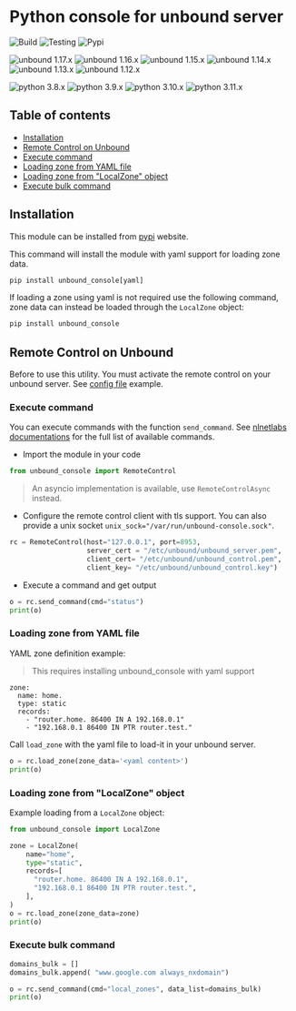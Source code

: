 # Python console for unbound server

![Build](https://github.com/dmachard/python-unbound-console/workflows/Build/badge.svg) ![Testing](https://github.com/dmachard/python-unbound-console/workflows/Testing/badge.svg) ![Pypi](https://github.com/dmachard/python-unbound-console/workflows/Publish/badge.svg)

![unbound 1.17.x](https://img.shields.io/badge/unbound%201.17.x-tested-green) ![unbound 1.16.x](https://img.shields.io/badge/unbound%201.16.x-tested-green) ![unbound 1.15.x](https://img.shields.io/badge/unbound%201.15.x-tested-green) ![unbound 1.14.x](https://img.shields.io/badge/unbound%201.14.x-tested-green)  ![unbound 1.13.x](https://img.shields.io/badge/unbound%201.13.x-tested-green) ![unbound 1.12.x](https://img.shields.io/badge/unbound%201.12.x-tested-green)

![python 3.8.x](https://img.shields.io/badge/python%203.8.x-tested-blue) ![python 3.9.x](https://img.shields.io/badge/python%203.9.x-tested-blue) ![python 3.10.x](https://img.shields.io/badge/python%203.10.x-tested-blue) ![python 3.11.x](https://img.shields.io/badge/python%203.11.x-tested-blue)


## Table of contents
* [Installation](#installation)
* [Remote Control on Unbound](#remote-control-on-unbound)
* [Execute command](#execute-command)
* [Loading zone from YAML file](#loading-zone-from-yaml-file)
* [Loading zone from "LocalZone" object](#loading-zone-from-localzone-object)
* [Execute bulk command](#execute-bulk-command)

## Installation

This module can be installed from [pypi](https://pypi.org/project/unbound_console/) website.

This command will install the module with yaml support for loading zone data.

```python
pip install unbound_console[yaml]
```

If loading a zone using yaml is not required use the following command, zone data can instead be loaded through the `LocalZone` object:

```python
pip install unbound_console
```

## Remote Control on Unbound

Before to use this utility. You must activate the remote control on your unbound server.
See [config file](https://github.com/dmachard/python-unbound-console/blob/master/testsdata/unbound_tls.conf) example.

### Execute command

You can execute commands with the function `send_command`. See [nlnetlabs documentations](https://www.nlnetlabs.nl/documentation/unbound/unbound-control/) for the full list of available commands.

- Import the module in your code

```python
from unbound_console import RemoteControl
```

> An asyncio implementation is available, use `RemoteControlAsync` instead.

- Configure the remote control client with tls support. You can also provide a unix socket `unix_sock="/var/run/unbound-console.sock"`.

```python
rc = RemoteControl(host="127.0.0.1", port=8953,
                   server_cert = "/etc/unbound/unbound_server.pem",
                   client_cert= "/etc/unbound/unbound_control.pem",
                   client_key= "/etc/unbound/unbound_control.key")
```

- Execute a command and get output

```python
o = rc.send_command(cmd="status")
print(o)
```

### Loading zone from YAML file

YAML zone definition example:

> This requires installing unbound_console with yaml support

```
zone:
  name: home.
  type: static
  records:
    - "router.home. 86400 IN A 192.168.0.1"
    - "192.168.0.1 86400 IN PTR router.test."
```

Call `load_zone` with the yaml file to load-it in your unbound server.

```python
o = rc.load_zone(zone_data='<yaml content>')
print(o)
```

### Loading zone from "LocalZone" object

Example loading from a `LocalZone` object:

```python
from unbound_console import LocalZone

zone = LocalZone(
    name="home",
    type="static",
    records=[
      "router.home. 86400 IN A 192.168.0.1",
      "192.168.0.1 86400 IN PTR router.test.",
    ],
)
o = rc.load_zone(zone_data=zone)
print(o)
```

### Execute bulk command

```python
domains_bulk = []
domains_bulk.append( "www.google.com always_nxdomain")

o = rc.send_command(cmd="local_zones", data_list=domains_bulk)
print(o)
```
